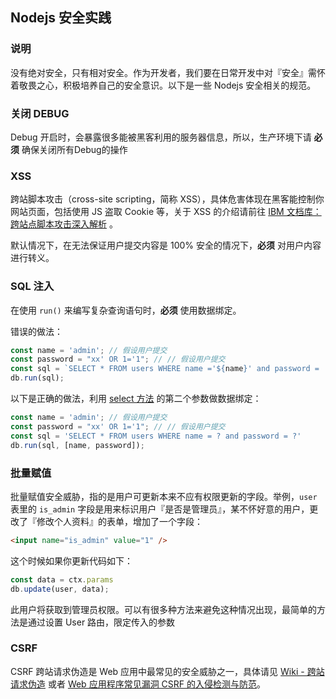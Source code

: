 ## Nodejs 安全实践
### 说明

没有绝对安全，只有相对安全。作为开发者，我们要在日常开发中对『安全』需怀着敬畏之心，积极培养自己的安全意识。以下是一些 Nodejs 安全相关的规范。

### 关闭 DEBUG

Debug 开启时，会暴露很多能被黑客利用的服务器信息，所以，生产环境下请 **必须** 确保关闭所有Debug的操作

### XSS

跨站脚本攻击（cross-site scripting，简称 XSS），具体危害体现在黑客能控制你网站页面，包括使用 JS 盗取 Cookie 等，关于 XSS 的介绍请前往 [IBM 文档库：跨站点脚本攻击深入解析](https://www.ibm.com/developerworks/cn/rational/08/0325_segal/) 。

默认情况下，在无法保证用户提交内容是 100% 安全的情况下，**必须** 对用户内容进行转义。

### SQL 注入

在使用 `run()` 来编写复杂查询语句时，**必须** 使用数据绑定。

错误的做法：

```javascript
const name = 'admin'; // 假设用户提交
const password = "xx' OR 1='1"; // // 假设用户提交
const sql = `SELECT * FROM users WHERE name ='${name}' and password = '${password}'`
db.run(sql);
```

以下是正确的做法，利用 [select 方法]() 的第二个参数做数据绑定：

```javascript
const name = 'admin'; // 假设用户提交
const password = "xx' OR 1='1"; // // 假设用户提交
const sql = 'SELECT * FROM users WHERE name = ? and password = ?'
db.run(sql, [name, password]);
```



### 批量赋值

批量赋值安全威胁，指的是用户可更新本来不应有权限更新的字段。举例，`user` 表里的 `is_admin` 字段是用来标识用户『是否是管理员』，某不怀好意的用户，更改了『修改个人资料』的表单，增加了一个字段：

```html
<input name="is_admin" value="1" />
```

这个时候如果你更新代码如下：

```javascript
const data = ctx.params
db.update(user, data);
```

此用户将获取到管理员权限。可以有很多种方法来避免这种情况出现，最简单的方法是通过设置 User 路由，限定传入的参数

### CSRF

CSRF 跨站请求伪造是 Web 应用中最常见的安全威胁之一，具体请见 [Wiki - 跨站请求伪造](https://zh.wikipedia.org/wiki/%E8%B7%A8%E7%AB%99%E8%AF%B7%E6%B1%82%E4%BC%AA%E9%80%A0) 或者 [Web 应用程序常见漏洞 CSRF 的入侵检测与防范](https://www.ibm.com/developerworks/cn/rational/r-cn-webcsrf/)。
